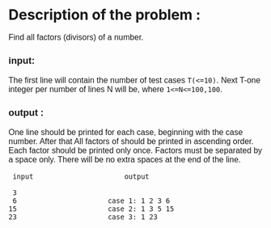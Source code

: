 # Description of the problem : 
<span style="font-family: 'Arial'; font-size: 16px;">
Find all factors (divisors) of a number.

### input: 

The first line will contain the number of test cases `T(<=10)`. Next T-one integer per number of lines N will be, where `1<=N<=100,100`.

### output :

One line should be printed for each case, beginning with the case number. After that All factors of should be printed in ascending order. Each factor should be printed only once. Factors must be separated by a space only. There will be no extra spaces at the end of the line.
</span>


	 input 						output 

	 3				
	 6						case 1: 1 2 3 6
 	15						case 2: 1 3 5 15
 	23						case 3: 1 23